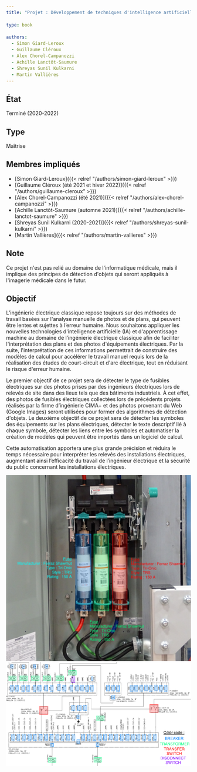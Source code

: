 ```yaml
---
title: "Projet : Développement de techniques d'intelligence artificielle pour l'identification automatisée des actifs en énergie électrique"

type: book

authors:
  - Simon Giard-Leroux
  - Guillaume Cléroux
  - Alex Chorel-Campanozzi
  - Achille Lanctôt-Saumure
  - Shreyas Sunil Kulkarni
  - Martin Vallières
---
```


## État

Terminé (2020-2022)

## Type

Maîtrise

## Membres impliqués

- [Simon Giard-Leroux]({{< relref "/authors/simon-giard-leroux" >}})
- [Guillaume Cléroux (été 2021 et hiver 2022)]({{< relref "/authors/guillaume-cleroux" >}})
- [Alex Chorel-Campanozzi (été 2021)]({{< relref "/authors/alex-chorel-campanozzi" >}})
- [Achille Lanctôt-Saumure (automne 2021)]({{< relref "/authors/achille-lanctot-saumure" >}})
- [Shreyas Sunil Kulkarni (2020-2021)]({{< relref "/authors/shreyas-sunil-kulkarni" >}})
- [Martin Vallières]({{< relref "/authors/martin-vallieres" >}})

## Note

Ce projet n'est pas relié au domaine de l'informatique médicale, mais il implique des principes de détection 
d'objets qui seront appliqués à l'imagerie médicale dans le futur.

## Objectif

L’ingénierie électrique classique repose toujours sur des méthodes de travail basées sur l'analyse manuelle de 
photos et de plans, qui peuvent être lentes et sujettes à l’erreur humaine. Nous souhaitons appliquer les 
nouvelles technologies d'intelligence artificielle (IA) et d'apprentissage machine au domaine de l’ingénierie 
électrique classique afin de faciliter l'interprétation des plans et des photos d'équipements électriques. 
Par la suite, l'interprétation de ces informations permettrait de construire des modèles de calcul pour accélérer 
le travail manuel requis lors de la réalisation des études de court-circuit et d'arc électrique, tout en 
réduisant le risque d'erreur humaine.

Le premier objectif de ce projet sera de détecter le type de fusibles électriques sur des photos prises par des 
ingénieurs électriques lors de relevés de site dans des lieux tels que des bâtiments industriels. À cet effet, 
des photos de fusibles électriques collectées lors de précédents projets réalisés par la firme d’ingénierie CIMA+
et des photos provenant du Web (Google Images) seront utilisées pour former des algorithmes de détection d'objets. 
Le deuxième objectif de ce projet sera de détecter les symboles des équipements sur les plans électriques, détecter 
le texte descriptif lié à chaque symbole, détecter les liens entre les symboles et automatiser la création de 
modèles qui peuvent être importés dans un logiciel de calcul.

Cette automatisation apportera une plus grande précision et réduira le temps nécessaire pour interpréter les relevés 
des installations électriques, augmentant ainsi l’efficacité du travail de l’ingénieur électrique et la sécurité 
du public concernant les installations électriques.

![Exemples de détection de fusibles](fuses.png "Exemples de détection de fusibles")
![Exemples de détection de symboles](drawings.png "Exemples de détection de symboles")
